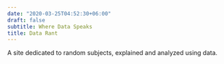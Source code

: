 ```yaml
---
date: "2020-03-25T04:52:30+06:00"
draft: false
subtitle: Where Data Speaks
title: Data Rant
---
```


A site dedicated to random subjects, explained and analyzed using data.
